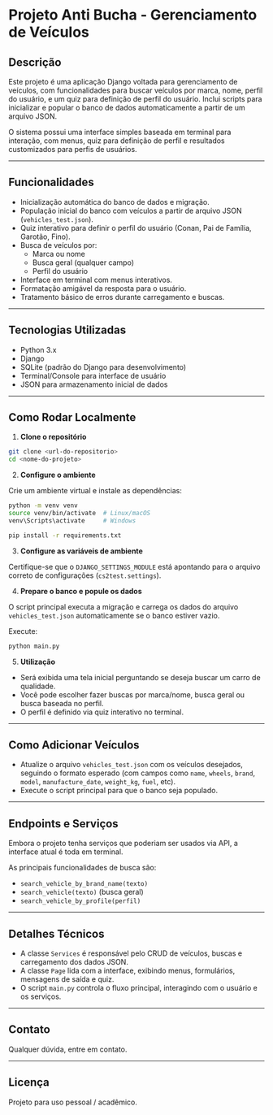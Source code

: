 # Projeto Anti Bucha - Gerenciamento de Veículos

## Descrição

Este projeto é uma aplicação Django voltada para gerenciamento de veículos, com funcionalidades para buscar veículos por marca, nome, perfil do usuário, e um quiz para definição de perfil do usuário. Inclui scripts para inicializar e popular o banco de dados automaticamente a partir de um arquivo JSON.

O sistema possui uma interface simples baseada em terminal para interação, com menus, quiz para definição de perfil e resultados customizados para perfis de usuários.

---

## Funcionalidades

- Inicialização automática do banco de dados e migração.
- População inicial do banco com veículos a partir de arquivo JSON (`vehicles_test.json`).
- Quiz interativo para definir o perfil do usuário (Conan, Pai de Família, Garotão, Fino).
- Busca de veículos por:
  - Marca ou nome
  - Busca geral (qualquer campo)
  - Perfil do usuário
- Interface em terminal com menus interativos.
- Formatação amigável da resposta para o usuário.
- Tratamento básico de erros durante carregamento e buscas.

---

## Tecnologias Utilizadas

- Python 3.x
- Django
- SQLite (padrão do Django para desenvolvimento)
- Terminal/Console para interface de usuário
- JSON para armazenamento inicial de dados

---

## Como Rodar Localmente

1. **Clone o repositório**

```bash
git clone <url-do-repositorio>
cd <nome-do-projeto>
```

2. **Configure o ambiente**

Crie um ambiente virtual e instale as dependências:

```bash
python -m venv venv
source venv/bin/activate  # Linux/macOS
venv\Scripts\activate     # Windows

pip install -r requirements.txt
```

3. **Configure as variáveis de ambiente**

Certifique-se que o `DJANGO_SETTINGS_MODULE` está apontando para o arquivo correto de configurações (`cs2test.settings`).

4. **Prepare o banco e popule os dados**

O script principal executa a migração e carrega os dados do arquivo `vehicles_test.json` automaticamente se o banco estiver vazio.

Execute:

```bash
python main.py
```

5. **Utilização**

- Será exibida uma tela inicial perguntando se deseja buscar um carro de qualidade.
- Você pode escolher fazer buscas por marca/nome, busca geral ou busca baseada no perfil.
- O perfil é definido via quiz interativo no terminal.

---

## Como Adicionar Veículos

- Atualize o arquivo `vehicles_test.json` com os veículos desejados, seguindo o formato esperado (com campos como `name`, `wheels`, `brand`, `model`, `manufacture_date`, `weight_kg`, `fuel`, etc).
- Execute o script principal para que o banco seja populado.

---

## Endpoints e Serviços

Embora o projeto tenha serviços que poderiam ser usados via API, a interface atual é toda em terminal.

As principais funcionalidades de busca são:

- `search_vehicle_by_brand_name(texto)`
- `search_vehicle(texto)` (busca geral)
- `search_vehicle_by_profile(perfil)`

---

## Detalhes Técnicos

- A classe `Services` é responsável pelo CRUD de veículos, buscas e carregamento dos dados JSON.
- A classe `Page` lida com a interface, exibindo menus, formulários, mensagens de saída e quiz.
- O script `main.py` controla o fluxo principal, interagindo com o usuário e os serviços.

---

## Contato

Qualquer dúvida, entre em contato.

---

## Licença

Projeto para uso pessoal / acadêmico.
